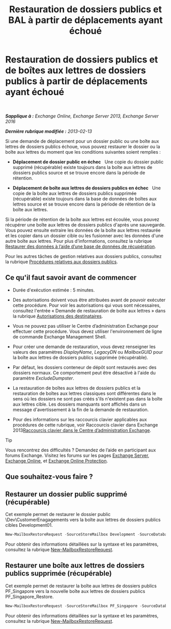 ﻿---
title: 'Restauration de dossiers publics et BAL à partir de déplacements ayant échoué'
TOCTitle: Restauration de dossiers publics et de boîtes aux lettres de dossiers publics à partir de déplacements ayant échoué
ms:assetid: 2ade83c9-5f9b-4945-bf32-48fa8185b515
ms:mtpsurl: https://technet.microsoft.com/fr-fr/library/JJ983802(v=EXCHG.150)
ms:contentKeyID: 52062955
ms.date: 04/24/2018
mtps_version: v=EXCHG.150
ms.translationtype: HT
---

# Restauration de dossiers publics et de boîtes aux lettres de dossiers publics à partir de déplacements ayant échoué

 

_**Sapplique à :** Exchange Online, Exchange Server 2013, Exchange Server 2016_

_**Dernière rubrique modifiée :** 2013-02-13_

Si une demande de déplacement pour un dossier public ou une boîte aux lettres de dossiers publics échoue, vous pouvez restaurer le dossier ou la boîte aux lettres du moment que les conditions suivantes soient remplies :

  - **Déplacement de dossier public en échec**   Une copie du dossier public supprimé (récupérable) existe toujours dans la boîte aux lettres de dossiers publics source et se trouve encore dans la période de rétention.

  - **Déplacement de boîte aux lettres de dossiers publics en échec**   Une copie de la boîte aux lettres de dossiers publics supprimée (récupérable) existe toujours dans la base de données de boîtes aux lettres source et se trouve encore dans la période de rétention de la boîte aux lettres.

Si la période de rétention de la boîte aux lettres est écoulée, vous pouvez récupérer une boîte aux lettres de dossiers publics d'après une sauvegarde. Vous pouvez ensuite extraire les données de la boîte aux lettres restaurée et les copier dans un dossier cible ou les fusionner avec les données d'une autre boîte aux lettres. Pour plus d'informations, consultez la rubrique [Restaurer des données à l’aide d’une base de données de récupération](restore-data-using-a-recovery-database-exchange-2013-help.md).

Pour les autres tâches de gestion relatives aux dossiers publics, consultez la rubrique [Procédures relatives aux dossiers publics](public-folder-procedures-exchange-2013-help.md).

## Ce qu'il faut savoir avant de commencer

  - Durée d'exécution estimée : 5 minutes.

  - Des autorisations doivent vous être attribuées avant de pouvoir exécuter cette procédure. Pour voir les autorisations qui vous sont nécessaires, consultez l'entrée « Demande de restauration de boîte aux lettres » dans la rubrique [Autorisations des destinataires](recipients-permissions-exchange-2013-help.md).

  - Vous ne pouvez pas utiliser le Centre d’administration Exchange pour effectuer cette procédure. Vous devez utiliser l'environnement de ligne de commande Exchange Management Shell.

  - Pour créer une demande de restauration, vous devez renseigner les valeurs des paramètres *DisplayName*, *LegacyDN* ou *MailboxGUID* pour la boîte aux lettres de dossiers publics supprimée (récupérable).

  - Par défaut, les dossiers conteneur de dépôt sont restaurés avec des dossiers normaux. Ce comportement peut être désactivé à l'aide du paramètre *ExcludeDumpster*.

  - La restauration de boîtes aux lettres de dossiers publics et la restauration de boîtes aux lettres classiques sont différentes dans le sens où les dossiers ne sont pas créés s'ils n'existent pas dans la boîte aux lettres cible. Les dossiers manquants sont affichés dans un message d'avertissement à la fin de la demande de restauration.

  - Pour des informations sur les raccourcis clavier applicables aux procédures de cette rubrique, voir Raccourcis clavier dans Exchange 2013[Raccourcis clavier dans le Centre d’administration Exchange](keyboard-shortcuts-in-the-exchange-admin-center-exchange-online-protection-help.md).

> [!TIP]
> Vous rencontrez des difficultés ? Demandez de l’aide en participant aux forums Exchange. Visitez les forums sur les pages <a href="https://go.microsoft.com/fwlink/p/?linkid=60612">Exchange Server</a>, <a href="https://go.microsoft.com/fwlink/p/?linkid=267542">Exchange Online</a>, et <a href="https://go.microsoft.com/fwlink/p/?linkid=285351">Exchange Online Protection</a>.


## Que souhaitez-vous faire ?

## Restaurer un dossier public supprimé (récupérable)

Cet exemple permet de restaurer le dossier public \\Dev\\CustomerEnagagements vers la boîte aux lettres de dossiers publics cibles Development01.

```powershell
New-MailboxRestoreRequest -SourceStoreMailbox Development -SourceDatabase MBX_DB01 -TargetMailbox Development01 -AllowLegacyDNMismatch -IncludeFolders \Dev\CustomerEngagements
```

Pour obtenir des informations détaillées sur la syntaxe et les paramètres, consultez la rubrique [New-MailboxRestoreRequest](https://technet.microsoft.com/fr-fr/library/ff829875\(v=exchg.150\)).

## Restaurer une boîte aux lettres de dossiers publics supprimée (récupérable)

Cet exemple permet de restaurer la boîte aux lettres de dossiers publics PF\_Singapore vers la nouvelle boîte aux lettres de dossiers publics PF\_Singapore\_Restore.

```powershell
New-MailboxRestoreRequest -SourceStoreMailbox PF_Singapore -SourceDatabase MBX_DB01 -TargetMailbox PF_Singapore_Restore -AllowLegacyDNMismatch
```

Pour obtenir des informations détaillées sur la syntaxe et les paramètres, consultez la rubrique [New-MailboxRestoreRequest](https://technet.microsoft.com/fr-fr/library/ff829875\(v=exchg.150\)).

